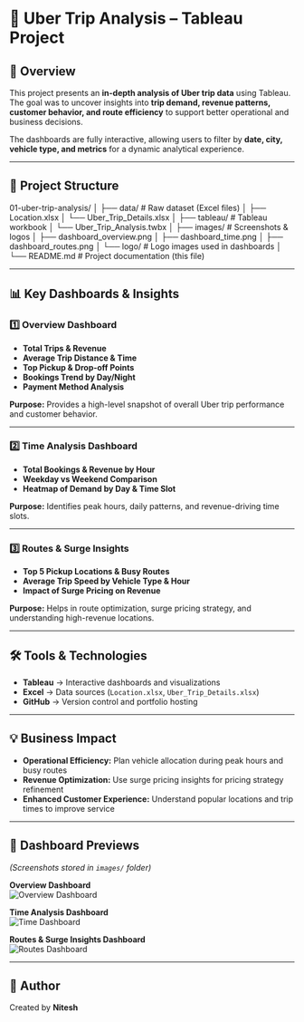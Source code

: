# 🚖 Uber Trip Analysis – Tableau Project

## 📌 Overview
This project presents an **in-depth analysis of Uber trip data** using Tableau.  
The goal was to uncover insights into **trip demand, revenue patterns, customer behavior, and route efficiency** to support better operational and business decisions.  

The dashboards are fully interactive, allowing users to filter by **date, city, vehicle type, and metrics** for a dynamic analytical experience.

---

## 📂 Project Structure

01-uber-trip-analysis/
│
├── data/ # Raw dataset (Excel files)
│ ├── Location.xlsx
│ └── Uber_Trip_Details.xlsx
│
├── tableau/ # Tableau workbook
│ └── Uber_Trip_Analysis.twbx
│
├── images/ # Screenshots & logos
│ ├── dashboard_overview.png
│ ├── dashboard_time.png
│ ├── dashboard_routes.png
│ └── logo/ # Logo images used in dashboards
│
└── README.md # Project documentation (this file)

---

## 📊 Key Dashboards & Insights

### 1️⃣ Overview Dashboard
- **Total Trips & Revenue**  
- **Average Trip Distance & Time**  
- **Top Pickup & Drop-off Points**  
- **Bookings Trend by Day/Night**  
- **Payment Method Analysis**  

**Purpose:** Provides a high-level snapshot of overall Uber trip performance and customer behavior.

---

### 2️⃣ Time Analysis Dashboard
- **Total Bookings & Revenue by Hour**  
- **Weekday vs Weekend Comparison**  
- **Heatmap of Demand by Day & Time Slot**  

**Purpose:** Identifies peak hours, daily patterns, and revenue-driving time slots.

---

### 3️⃣ Routes & Surge Insights
- **Top 5 Pickup Locations & Busy Routes**  
- **Average Trip Speed by Vehicle Type & Hour**  
- **Impact of Surge Pricing on Revenue**  

**Purpose:** Helps in route optimization, surge pricing strategy, and understanding high-revenue locations.

---

## 🛠 Tools & Technologies
- **Tableau** → Interactive dashboards and visualizations  
- **Excel** → Data sources (`Location.xlsx`, `Uber_Trip_Details.xlsx`)  
- **GitHub** → Version control and portfolio hosting  

---

## 💡 Business Impact
- **Operational Efficiency:** Plan vehicle allocation during peak hours and busy routes  
- **Revenue Optimization:** Use surge pricing insights for pricing strategy refinement  
- **Enhanced Customer Experience:** Understand popular locations and trip times to improve service  

---

## 📸 Dashboard Previews
*(Screenshots stored in `images/` folder)*  

**Overview Dashboard**  
![Overview Dashboard](images/dashboard_overview.png)

**Time Analysis Dashboard**  
![Time Dashboard](images/dashboard_time.png)

**Routes & Surge Insights Dashboard**  
![Routes Dashboard](images/dashboard_routes.png)

---

## 🙌 Author
Created by **Nitesh**

